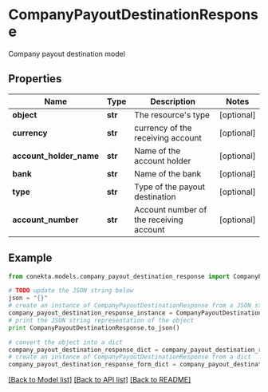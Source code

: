 # CompanyPayoutDestinationResponse

Company payout destination model

## Properties
Name | Type | Description | Notes
------------ | ------------- | ------------- | -------------
**object** | **str** | The resource&#39;s type | [optional] 
**currency** | **str** | currency of the receiving account | [optional] 
**account_holder_name** | **str** | Name of the account holder | [optional] 
**bank** | **str** | Name of the bank | [optional] 
**type** | **str** | Type of the payout destination | [optional] 
**account_number** | **str** | Account number of the receiving account | [optional] 

## Example

```python
from conekta.models.company_payout_destination_response import CompanyPayoutDestinationResponse

# TODO update the JSON string below
json = "{}"
# create an instance of CompanyPayoutDestinationResponse from a JSON string
company_payout_destination_response_instance = CompanyPayoutDestinationResponse.from_json(json)
# print the JSON string representation of the object
print CompanyPayoutDestinationResponse.to_json()

# convert the object into a dict
company_payout_destination_response_dict = company_payout_destination_response_instance.to_dict()
# create an instance of CompanyPayoutDestinationResponse from a dict
company_payout_destination_response_form_dict = company_payout_destination_response.from_dict(company_payout_destination_response_dict)
```
[[Back to Model list]](../README.md#documentation-for-models) [[Back to API list]](../README.md#documentation-for-api-endpoints) [[Back to README]](../README.md)


